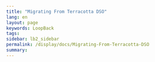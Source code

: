 ```yaml
---
title: "Migrating From Terracotta DSO"
lang: en
layout: page
keywords: LoopBack
tags:
sidebar: lb2_sidebar
permalink: /display/docs/Migrating-From-Terracotta-DSO
summary:
---
```




